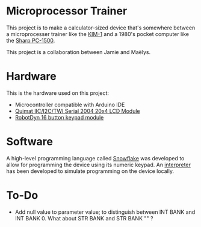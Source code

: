 # Microprocessor Trainer
This project is to make a calculator-sized device that's somewhere between a microprocesser trainer like the [KIM-1][1] and a 1980's pocket computer like the [Sharp PC-1500][2].

This project is a collaboration between Jamie and Maëlys.

# Hardware
This is the hardware used on this project:
* Microcontroller compatible with Arduino IDE
* [Quimat IIC/I2C/TWI Serial 2004 20x4 LCD Module][3]
* [RobotDyn 16 button keypad module][4]

# Software
A high-level programming language called [Snowflake][5] was developed to allow for programming the device using its numeric keypad. An [interpreter][6] has been developed to simulate programming on the device locally.

# To-Do
* Add null value to parameter value; to distinguish between INT BANK and INT BANK 0. What about STR BANK and STR BANK "" ? 

[1]: https://en.wikipedia.org/wiki/KIM-1
[2]: https://en.wikipedia.org/wiki/Sharp_PC-1500
[3]: https://www.amazon.ca/Quimat-Serial-Module-Shield-Arduino/dp/B0719R3JP7/
[4]: https://www.amazon.ca/RobotDyn-module-Compatible-Raspberry-Assembled/dp/B071KB7RZ5/
[5]: docs/snowflake/
[6]: interpreter/
